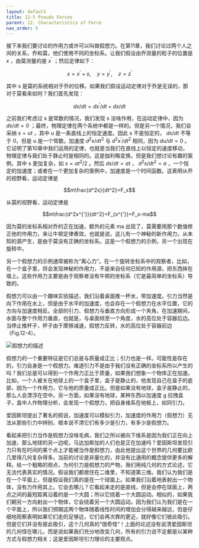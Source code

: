 ```yaml
---
layout: default
title: 12-5 Pseudo Forces
parent: 12. Characteristics of Force
nav_order: 5
---
```

接下来我们要讨论的作用力或许可以叫做假想力。在第11章，我们讨论过两个人之间的关系，乔和莫，他们使用不同的坐标系。让我们假设由乔测量的粒子的位置是 $x$ ，由莫测量的是 $x^{'}$ ；然后定律如下：

$$x=x^{'}+s,\quad y=y^{'},\quad z=z^{'}$$

其中 s 是莫的系统相对于乔的位移。如果我们假设运动定律对于乔是无误的，那对于莫看来如何？我们首先发现：

$$dx/dt=dx^{'}/dt+ds/dt$$

之前我们考虑过 s 是常数的情况，我们发现 s 没啥作用，在运动定律中，因为 $ds/dt=0$ ；最终，物理定律在两个系统中都是一样的。但是另一个情况，我们会采纳 $s=ut$ ，其中 u 是一条直线上的恒定速度。因此 s 不是恒定的， $ds/dt$ 不等于 0，但是 u 是一个常数。加速度 $d^2x/dt^2$ 与 $d^2x^{'}/dt^2$ 相同，因为 $du/dt=0$ 。它证明了第10章中我们运用的定律，也就是当我们在直线上以恒定的速度移动，物理定律与我们处于静止时是相同的。这是伽利略变换。但是我们想讨论有趣的案例，其中 s 更加复杂，如 $s=at^2/2$ 。然后 $ds/dt=at$ ， $d^2s/dt^2=a$ ，一个恒定的加速度；或者在一个更加复杂的案例中，加速度是一个时间函数。这表明从乔的视野看，运动定律是 

$$m\frac{d^2x}{dt^2}=F_x$$

从莫的视野看，运动定律是

$$m\frac{d^2x^{'}}{dt^2}=F_{x^{'}}=F_x-ma$$

因为莫的坐标系相对乔的正在加速，额外的元素 ma 出现了，莫需要用那个数值修正他的作用力，来让牛顿定律奏效。也就是说，这儿有一个神秘的新作用力，从未知的源产生，是由于莫没有正确的坐标系。这是一个假想力的示例，另一个出现在旋转中。

另一个假想力的示例通常被称为“离心力”。在一个旋转坐标系中的观察者，比如，在一个盒子里，将会发现神秘的作用力，不是来自任何已知的作用源，把东西摔在墙上。这些作用力主要是由于观察者没有牛顿的坐标系（它是最简单的坐标系）导致的。

假想力可以由一个趣味实验描述，我们沿着桌面推一杯水，带加速度。引力当然是向下作用在水上，但是由于水平的加速度，也会存在一个假想力在水平位置，它的方向与加速度相反。全部的引力、假想力与垂直方向形成一个夹角，在加速期间，水面与整个作用力垂直，也就是，与桌面倾至一个角度，水的高位处于容器后边。当停止推杯子，杯子由于摩擦减速，假想力反转，水的高位处于容器前边（Fig.12-4）。

![假想力的描述]({{"/assets/volume-1/fig-12-4.png"|relative_url}})

假想力的一个重要特征是它们总是与质量成正比；引力也是一样。可能性是存在的，引力自身是一个假想力。难道引力不是由于我们没有正确的坐标系所以产生的吗？我们总是可以得到一个作用力正比于质量，如果我们想象一个物体正在加速。比如，一个人被关在地球上的一个盒子里，盒子是静止的，他发现自己在盒子的底部，因为一个作用力，它与他的质量成正比。但是如果没有地球，盒子是静止的，那么人会漂浮在空中。另一方面，如果没有地球，某种东西以加速度 g 拉拽盒子，盒中人作物理分析，会发现一个假想力，把自身维系在地板上，如同引力。

爱因斯坦提出了著名的假说，加速度可以模拟引力，加速度的作用力（假想力）无法从那些引力中辨别，根本说不清它们有多少是引力，有多少是假想力。

看起来把引力当作是假想力没啥毛病，我们之所以被向下维系是因为我们正在向上加速，那么地球的另一边呢，马达加斯加的人们也是正在加速吗？爱因斯坦发现引力只有在时间的某个点上才能被当作是假想力，由此他提出这个世界的几何要比欧几里得几何复杂得多。当前的讨论是非量化的，并没有比通用的概念提供更多的解释。给一个粗略的观点，为何引力是假想力的产物，我们用纯几何的方式论述，它无法代表真实的情况。假设我们都居住在二维里，不知道第三维。我们认为我们是在一个平面上，但是假设我们真的是在一个球面上。如果我们沿着地表射出一个物体，没有力作用其上。它会去哪儿？它看起来走的是直线，但是会停在球面上，两点之间的最短距离沿着的是一个大圆；所以它绕着一个大圆运动。相似的，如果我们朝另一方向射出一个物体，它会绕着另一个大圆运动。因为我们认为我们是在一个平面上，所以我们预期这两个物体随着线性时间的增加会分得越来越远，但是仔细地观察表明如果它们走的足够远，它们会再次靠的更近，就好像它们彼此吸引。但是它们并没有彼此吸引，这个几何真的“很奇怪”！上面的论述没有说清爱因斯坦的几何怪在哪儿，而是说如果我们充分地改变几何，所有的引力说不定都是以某种方式与假想力相关；这是爱因斯坦引力理论的主要观点。
